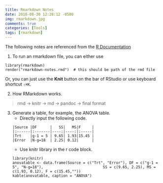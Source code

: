 ```yaml
---
title: Rmarkdown Notes
date: 2018-08-30 12:28:12 -0500
img: rmarkdown.jpg
comments: true
categories: [Tools]
tags: [rmarkdown]
---
```


The following notes are referenced from the [R Documentation](https://rmarkdown.rstudio.com/lesson-1.html)

1. To run an rmarkdown file, you can either use 
```{r}
library(rmarkdown)
render("rmarkdown-notes.rmd")  # this should be path of the rmd file
```
Or, you can just use the **Knit** button on the bar of RStudio or use keyboard shortcut `⇧⌘K`.

2. How RMarkdown works. 

> rmd -> knitr -> md -> pandoc -> final format

3. Generate a table, for example, the ANOVA table.
    - Directly input the following code.
    ```{rmarkdown}
    |Source |DF      |   SS|   MS|F     |
    |:------|:-------|----:|----:|:-----|
    |Trt    |g-1 = 5 | 9.65| 1.93|15.45 |
    |Error  |N-g=18  | 2.25| 0.12|      |
    ```
    - Use knitr library in the r code block.
    ```{r}
    library(knitr)
    anovatable <- data.frame(Source = c("Trt", "Error"), DF = c("g-1 = 5", "N-g=18"),                           SS = c(9.65, 2.25), MS = c(1.93, 0.12), F = c(15.45,""))
    kable(anovatable, caption = "ANOVA")
    ```
